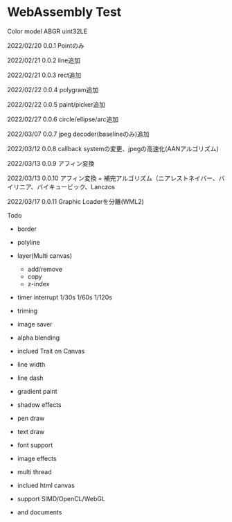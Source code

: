 # WebAssembly Test

Color model ABGR uint32LE

2022/02/20 0.0.1 Pointのみ

2022/02/21 0.0.2 line追加

2022/02/21 0.0.3 rect追加

2022/02/22 0.0.4 polygram追加

2022/02/22 0.0.5 paint/picker追加

2022/02/27 0.0.6 circle/ellipse/arc追加

2022/03/07 0.0.7 jpeg decoder(baselineのみ)追加

2022/03/12 0.0.8 callback systemの変更、jpegの高速化(AANアルゴリズム)

2022/03/13 0.0.9 アフィン変換

2022/03/13 0.0.10 アフィン変換 + 補完アルゴリズム（ニアレストネイバー、バイリニア、バイキュービック、Lanczos

2022/03/17 0.0.11 Graphic Loaderを分離(WML2)

Todo 
- border
- polyline
- layer(Multi canvas)
  - add/remove
  - copy
  - z-index
- timer interrupt 1/30s 1/60s 1/120s
- triming
- image saver
- alpha blending
- inclued Trait on Canvas
- line width
- line dash
- gradient paint
- shadow effects
- pen draw
- text draw
- font support
- image effects
- multi thread
- inclued html canvas
- support SIMD/OpenCL/WebGL

- and documents
